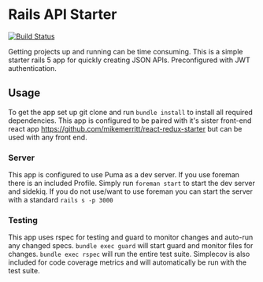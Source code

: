 # Rails API Starter
[![Build Status](https://travis-ci.org/mikemerritt/rails-api-starter.svg?branch=master)](https://travis-ci.org/mikemerritt/rails-api-starter)

Getting projects up and running can be time consuming. This is a simple starter rails 5 app for quickly creating JSON APIs. Preconfigured with JWT authentication.

## Usage
To get the app set up git clone and run `bundle install` to install all required dependencies. This app is configured to be paired with it's sister front-end react app https://github.com/mikemerritt/react-redux-starter but can be used with any front end.

### Server
This app is configured to use Puma as a dev server. If you use foreman there is an included Profile. Simply run `foreman start` to start the dev server and sidekiq. If you do not use/want to use foreman you can start the server with a standard `rails s -p 3000`

### Testing
This app uses rspec for testing and guard to monitor changes and auto-run any changed specs. `bundle exec guard` will start guard and monitor files for changes. `bundle exec rspec` will run the entire test suite. Simplecov is also included for code coverage metrics and will automatically be run with the test suite.
